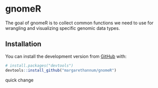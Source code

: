 
<!-- README.md is generated from README.Rmd. Please edit that file -->

# gnomeR

<!-- badges: start -->

<!-- badges: end -->

The goal of gnomeR is to collect common functions we need to use for
wrangling and visualizing specific genomic data types.

## Installation

You can install the development version from
[GitHub](https://github.com/) with:

``` r
# install.packages("devtools")
devtools::install_github("margarethannum/gnomeR")
```

quick change
